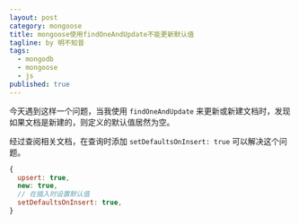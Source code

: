```yaml
---
layout: post
category: mongoose
title: mongoose使用findOneAndUpdate不能更新默认值
tagline: by 明不知昔
tags: 
  - mongodb
  - mongoose
  - js
published: true
---
```


今天遇到这样一个问题，当我使用 `findOneAndUpdate` 来更新或新建文档时，发现如果文档是新建的，则定义的默认值居然为空。

经过查阅相关文档，在查询时添加 `setDefaultsOnInsert: true` 可以解决这个问题。

``` javascript
{
  upsert: true,
  new: true,
  // 在插入时设置默认值
  setDefaultsOnInsert: true,
}
```

